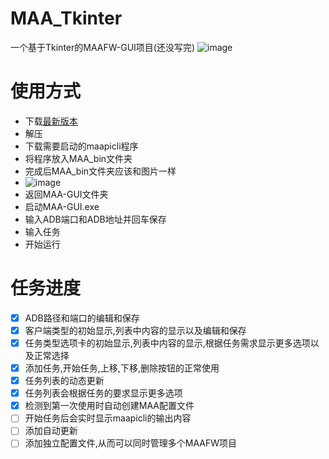 # MAA_Tkinter
一个基于Tkinter的MAAFW-GUI项目(还没写完)
![image](https://github.com/overflow65537/Tkinter_MAA-GUI/blob/main/%E7%A4%BA%E4%BE%8B%E5%9B%BE%E7%89%87/%E4%B8%BB%E7%95%8C%E9%9D%A2.png)
# 使用方式
- 下载[最新版本](https://github.com/overflow65537/Tkinter_MAA-GUI/releases)
- 解压
- 下载需要启动的maapicli程序
- 将程序放入MAA_bin文件夹
- 完成后MAA_bin文件夹应该和图片一样
- ![image](https://github.com/overflow65537/Tkinter_MAA-GUI/blob/main/%E7%A4%BA%E4%BE%8B%E5%9B%BE%E7%89%87/MAA_bin%E5%9B%BE%E7%89%87.png)
- 返回MAA-GUI文件夹
- 启动MAA-GUI.exe
- 输入ADB端口和ADB地址并回车保存
- 输入任务
- 开始运行

# 任务进度
- [x] ADB路径和端口的编辑和保存
- [x] 客户端类型的初始显示,列表中内容的显示以及编辑和保存
- [x] 任务类型选项卡的初始显示,列表中内容的显示,根据任务需求显示更多选项以及正常选择
- [x] 添加任务,开始任务,上移,下移,删除按钮的正常使用
- [x] 任务列表的动态更新
- [x] 任务列表会根据任务的要求显示更多选项
- [x] 检测到第一次使用时自动创建MAA配置文件
- [ ] 开始任务后会实时显示maapicli的输出内容
- [ ] 添加自动更新
- [ ] 添加独立配置文件,从而可以同时管理多个MAAFW项目
